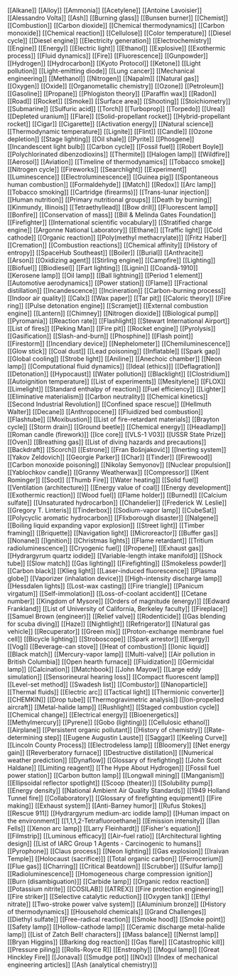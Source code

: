 [[Alkane]]
[[Alloy]]
[[Ammonia]]
[[Acetylene]]
[[Antoine Lavoisier]]
[[Alessandro Volta]]
[[Ash]]
[[Burning glass]]
[[Bunsen burner]]
[[Chemist]]
[[Combustion]]
[[Carbon dioxide]]
[[Chemical thermodynamics]]
[[Carbon monoxide]]
[[Chemical reaction]]
[[Cellulose]]
[[Color temperature]]
[[Diesel cycle]]
[[Diesel engine]]
[[Electricity generation]]
[[Electrochemistry]]
[[Engine]]
[[Energy]]
[[Electric light]]
[[Ethanol]]
[[Explosive]]
[[Exothermic process]]
[[Fluid dynamics]]
[[Fire]]
[[Fluorescence]]
[[Gunpowder]]
[[Hydrogen]]
[[Hydrocarbon]]
[[Kyoto Protocol]]
[[Ketone]]
[[Light pollution]]
[[Light-emitting diode]]
[[Lung cancer]]
[[Mechanical engineering]]
[[Methanol]]
[[Nitrogen]]
[[Napalm]]
[[Natural gas]]
[[Oxygen]]
[[Oxide]]
[[Organometallic chemistry]]
[[Ozone]]
[[Petroleum]]
[[Gasoline]]
[[Propane]]
[[Phlogiston theory]]
[[Paraffin wax]]
[[Radon]]
[[Road]]
[[Rocket]]
[[Smoke]]
[[Surface area]]
[[Shooting]]
[[Stoichiometry]]
[[Submarine]]
[[Sulfuric acid]]
[[Torch]]
[[Turboprop]]
[[Torpedo]]
[[Urea]]
[[Depleted uranium]]
[[Flare]]
[[Solid-propellant rocket]]
[[Hybrid-propellant rocket]]
[[Cigar]]
[[Cigarette]]
[[Activation energy]]
[[Natural science]]
[[Thermodynamic temperature]]
[[Lignite]]
[[Flint]]
[[Candle]]
[[Ozone depletion]]
[[Stage lighting]]
[[Oil shale]]
[[Pyrite]]
[[Phosgene]]
[[Incandescent light bulb]]
[[Carbon cycle]]
[[Fossil fuel]]
[[Robert Boyle]]
[[Polychlorinated dibenzodioxins]]
[[Thermite]]
[[Halogen lamp]]
[[Wildfire]]
[[Aerosol]]
[[Aviation]]
[[Timeline of thermodynamics]]
[[Tobacco smoke]]
[[Nitrogen cycle]]
[[Fireworks]]
[[Searchlight]]
[[Experiment]]
[[Luminescence]]
[[Electroluminescence]]
[[Guinea pig]]
[[Spontaneous human combustion]]
[[Formaldehyde]]
[[Match]]
[[Redox]]
[[Arc lamp]]
[[Tobacco smoking]]
[[Cartridge (firearms)]]
[[Trans-lunar injection]]
[[Human nutrition]]
[[Primary nutritional groups]]
[[Death by burning]]
[[Kinmundy, Illinois]]
[[Tetraethyllead]]
[[Bow drill]]
[[Fluorescent lamp]]
[[Bonfire]]
[[Conservation of mass]]
[[Bill & Melinda Gates Foundation]]
[[Firefighter]]
[[International scientific vocabulary]]
[[Stratified charge engine]]
[[Argonne National Laboratory]]
[[Ethane]]
[[Traffic light]]
[[Cold cathode]]
[[Organic reaction]]
[[Poly(methyl methacrylate)]]
[[Fritz Haber]]
[[Cremation]]
[[Combustion reactions]]
[[Chemical affinity]]
[[History of entropy]]
[[SpaceHub Southeast]]
[[Boiler]]
[[Burial]]
[[Anthracite]]
[[Arson]]
[[Oxidizing agent]]
[[Stirling engine]]
[[Campfire]]
[[Lighting]]
[[Biofuel]]
[[Biodiesel]]
[[Fart lighting]]
[[Lignin]]
[[Coandă-1910]]
[[Kerosene lamp]]
[[Oil lamp]]
[[Ball lightning]]
[[Period 1 element]]
[[Automotive aerodynamics]]
[[Power station]]
[[Flame]]
[[Fractional distillation]]
[[Incandescence]]
[[Incineration]]
[[Carbon-burning process]]
[[Indoor air quality]]
[[Calx]]
[[Wax paper]]
[[Tar pit]]
[[Caloric theory]]
[[Fire ring]]
[[Pulse detonation engine]]
[[Scramjet]]
[[External combustion engine]]
[[Lantern]]
[[Chimney]]
[[Nitrogen dioxide]]
[[Biological pump]]
[[Pyromania]]
[[Reaction rate]]
[[Flashlight]]
[[Stewart International Airport]]
[[List of fires]]
[[Peking Man]]
[[Fire pit]]
[[Rocket engine]]
[[Pyrolysis]]
[[Gasification]]
[[Slash-and-burn]]
[[Phosphine]]
[[Flash point]]
[[Firestorm]]
[[Incendiary device]]
[[Nephelometer]]
[[Chemiluminescence]]
[[Glow stick]]
[[Coal dust]]
[[Lead poisoning]]
[[Inflatable]]
[[Spark gap]]
[[Global cooling]]
[[Strobe light]]
[[Aniline]]
[[Anechoic chamber]]
[[Neon lamp]]
[[Computational fluid dynamics]]
[[Ideal (ethics)]]
[[Deflagration]]
[[Detonation]]
[[Hypocaust]]
[[Water pollution]]
[[Blacklight]]
[[Clostridium]]
[[Autoignition temperature]]
[[List of experiments]]
[[Mesitylene]]
[[FLOX]]
[[Limelight]]
[[Standard enthalpy of reaction]]
[[Fuel efficiency]]
[[Lighter]]
[[Eliminative materialism]]
[[Carbon neutrality]]
[[Chemical kinetics]]
[[Second Industrial Revolution]]
[[Confined space rescue]]
[[Hellmuth Walter]]
[[Decane]]
[[Anthropocene]]
[[Fluidized bed combustion]]
[[Flashtube]]
[[Moxibustion]]
[[List of fire-retardant materials]]
[[Brayton cycle]]
[[Storm drain]]
[[Ground beetle]]
[[Chemical energy]]
[[Headlamp]]
[[Roman candle (firework)]]
[[Ice core]]
[[VLS-1 V03]]
[[USSR State Prize]]
[[Oven]]
[[Breathing gas]]
[[List of diving hazards and precautions]]
[[Backdraft]]
[[Scorch]]
[[Estrone]]
[[Fran Bošnjaković]]
[[Inerting system]]
[[Yakov Zeldovich]]
[[Georgie Parker]]
[[Char]]
[[Tinder]]
[[Firewood]]
[[Carbon monoxide poisoning]]
[[Nikolay Semyonov]]
[[Nuclear propulsion]]
[[Yablochkov candle]]
[[Granny Weatherwax]]
[[Compressor]]
[[Kent Rominger]]
[[Soot]]
[[Thumb Fire]]
[[Water heating]]
[[Solid fuel]]
[[Ventilation (architecture)]]
[[Energy value of coal]]
[[Energy development]]
[[Exothermic reaction]]
[[Wood fuel]]
[[Flame holder]]
[[Burned]]
[[Calcium sulfate]]
[[Unsaturated hydrocarbon]]
[[Chandelier]]
[[Frederick W. Leslie]]
[[Gregory T. Linteris]]
[[Tinderbox]]
[[Sodium-vapor lamp]]
[[CubeSat]]
[[Polycyclic aromatic hydrocarbon]]
[[Flixborough disaster]]
[[Nalgene]]
[[Boiling liquid expanding vapor explosion]]
[[Street light]]
[[Timber framing]]
[[Briquette]]
[[Navigation light]]
[[Microreactor]]
[[Buffer gas]]
[[Nonane]]
[[Ignition]]
[[Christmas lights]]
[[Flame retardant]]
[[Tritium radioluminescence]]
[[Cryogenic fuel]]
[[Propene]]
[[Exhaust gas]]
[[Hydrargyrum quartz iodide]]
[[Variable-length intake manifold]]
[[Shock tube]]
[[Slow match]]
[[Gas lighting]]
[[Firefighting]]
[[Smokeless powder]]
[[Carbon black]]
[[Klieg light]]
[[Laser-induced fluorescence]]
[[Plasma globe]]
[[Vaporizer (inhalation device)]]
[[High-intensity discharge lamp]]
[[Hessdalen lights]]
[[Lost-wax casting]]
[[Fire triangle]]
[[Panicum virgatum]]
[[Self-immolation]]
[[Loss-of-coolant accident]]
[[Cetane number]]
[[Kingdom of Mysore]]
[[Orders of magnitude (energy)]]
[[Edward Frankland]]
[[List of University of California, Berkeley faculty]]
[[Fireplace]]
[[Samuel Brown (engineer)]]
[[Relief valve]]
[[Rodenticide]]
[[Gas blending for scuba diving]]
[[Haze]]
[[Nightlight]]
[[Refrigerator]]
[[Natural gas vehicle]]
[[Recuperator]]
[[Green mix]]
[[Proton-exchange membrane fuel cell]]
[[Bicycle lighting]]
[[Stroboscope]]
[[Spark arrestor]]
[[Exergy]]
[[Vog]]
[[Beverage-can stove]]
[[Heat of combustion]]
[[Ionic liquid]]
[[Black match]]
[[Mercury-vapor lamp]]
[[Multi-valve]]
[[Air pollution in British Columbia]]
[[Open hearth furnace]]
[[Fluidization]]
[[Germicidal lamp]]
[[Calcination]]
[[Matchbook]]
[[John Mayow]]
[[Large eddy simulation]]
[[Sensorineural hearing loss]]
[[Compact fluorescent lamp]]
[[Level-set method]]
[[Swadesh list]]
[[Combustor]]
[[Nanoparticle]]
[[Thermal fluids]]
[[Electric arc]]
[[Tactical light]]
[[Thermionic converter]]
[[CHEMKIN]]
[[Drop tube]]
[[Thermogravimetric analysis]]
[[Ion-propelled aircraft]]
[[Metal-halide lamp]]
[[Rushlight]]
[[Staged combustion cycle]]
[[Chemical change]]
[[Electrical energy]]
[[Bioenergetics]]
[[Methylmercury]]
[[Pyrene]]
[[Gobo (lighting)]]
[[Cellulosic ethanol]]
[[Airplane]]
[[Persistent organic pollutant]]
[[History of chemistry]]
[[Rate-determining step]]
[[Eugene Augustin Lauste]]
[[Saggar]]
[[Keeling Curve]]
[[Lincoln County Process]]
[[Electrodeless lamp]]
[[Bloomery]]
[[Net energy gain]]
[[Reverberatory furnace]]
[[Destructive distillation]]
[[Numerical weather prediction]]
[[Dynaflow]]
[[Glossary of firefighting]]
[[John Scott Haldane]]
[[Limiting reagent]]
[[The Hype About Hydrogen]]
[[Fossil fuel power station]]
[[Carbon button lamp]]
[[Longwall mining]]
[[Manganism]]
[[Ellipsoidal reflector spotlight]]
[[Scoop (theater)]]
[[Solubility pump]]
[[Energy density]]
[[National Ambient Air Quality Standards]]
[[1949 Holland Tunnel fire]]
[[Collaboratory]]
[[Glossary of firefighting equipment]]
[[Fire making]]
[[Exhaust system]]
[[Anti-Barney humor]]
[[Rufus Stokes]]
[[Rescue 911]]
[[Hydrargyrum medium-arc iodide lamp]]
[[Human impact on the environment]]
[[1,1,1,2-Tetrafluoroethane]]
[[Emission intensity]]
[[Ian Fells]]
[[Xenon arc lamp]]
[[Larry Fleinhardt]]
[[Fisher's equation]]
[[Filmstrip]]
[[Luminous efficacy]]
[[Air–fuel ratio]]
[[Architectural lighting design]]
[[List of IARC Group 1 Agents - Carcinogenic to humans]]
[[Pyrophone]]
[[Claus process]]
[[Neon lighting]]
[[Gas explosion]]
[[Iraivan Temple]]
[[Holocaust (sacrifice)]]
[[Total organic carbon]]
[[Ferrocerium]]
[[Flue gas]]
[[Charring]]
[[Critical Beatdown]]
[[Scrubber]]
[[Sulfur lamp]]
[[Radioluminescence]]
[[Homogeneous charge compression ignition]]
[[Burn (disambiguation)]]
[[Carbide lamp]]
[[Organic redox reaction]]
[[Potassium nitrite]]
[[COSILAB]]
[[ATREX]]
[[Fire protection engineering]]
[[Fire striker]]
[[Selective catalytic reduction]]
[[Oxygen tank]]
[[Ethyl nitrate]]
[[Two-stroke power valve system]]
[[Aluminium bronze]]
[[History of thermodynamics]]
[[Household chemicals]]
[[Grand Challenges]]
[[Diethyl sulfate]]
[[Free-radical reaction]]
[[Smoke hood]]
[[Smoke point]]
[[Safety lamp]]
[[Hollow-cathode lamp]]
[[Ceramic discharge metal-halide lamp]]
[[List of Zatch Bell! characters]]
[[Mass balance]]
[[Nernst lamp]]
[[Bryan Higgins]]
[[Barking dog reaction]]
[[Gas flare]]
[[Catastrophic kill]]
[[Pressure piling]]
[[Rolls-Royce R]]
[[Enstrophy]]
[[Mogul lamp]]
[[Great Hinckley Fire]]
[[Jonava]]
[[Smudge pot]]
[[NOx]]
[[Index of mechanical engineering articles]]
[[Ash (analytical chemistry)]]
